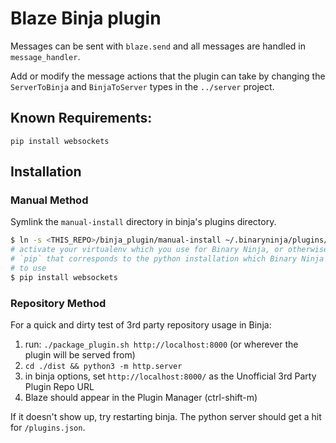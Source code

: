 # Blaze Binja plugin

Messages can be sent with `blaze.send` and all messages are handled in `message_handler`.

Add or modify the message actions that the plugin can take by changing the `ServerToBinja` and `BinjaToServer` types in the `../server` project.


## Known Requirements:

`pip install websockets`


## Installation


### Manual Method

Symlink the `manual-install` directory in binja's plugins directory.

```sh
$ ln -s <THIS_REPO>/binja_plugin/manual-install ~/.binaryninja/plugins/blaze
# activate your virtualenv which you use for Binary Ninja, or otherwise use the
# `pip` that corresponds to the python installation which Binary Ninja is configured
# to use
$ pip install websockets
```


### Repository Method

For a quick and dirty test of 3rd party repository usage in Binja:
1. run: `./package_plugin.sh http://localhost:8000` (or wherever the plugin will be served from)
2. `cd ./dist && python3 -m http.server`
3. in binja options, set `http://localhost:8000/` as the Unofficial 3rd Party Plugin Repo URL
4. Blaze should appear in the Plugin Manager (ctrl-shift-m)

If it doesn't show up, try restarting binja. The python server should get a hit for `/plugins.json`.

